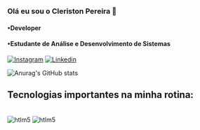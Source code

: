 ### Olá eu sou o Cleriston Pereira 👋

#### •Developer
#### •Estudante de Análise e Desenvolvimento de Sistemas

[![Instagram](https://img.shields.io/badge/Instagram-E4405F?style=for-the-badge&logo=instagram&logoColor=white)](https://www.instagram.com/clayydixon/)
[![Linkedin](https://img.shields.io/badge/LinkedIn-0077B5?style=for-the-badge&logo=linkedin&logoColor=white)](https://www.linkedin.com/in/cleriston-pereira-671970253/)

![Anurag's GitHub stats](https://github-readme-stats.vercel.app/api?username=devcleristonjr&show_icons=true&theme=transparent)

## Tecnologias importantes na minha rotina:

<div style="display: inline_block"><br/>
<img align="center" alt="htlm5" src= "https://img.shields.io/badge/Python-14354C?style=for-the-badge&logo=python&logoColor=white" />
<img align="center" alt="htlm5" src= "https://img.shields.io/badge/Discord-7289DA?style=for-the-badge&logo=discord&logoColor=white" />

</div>
